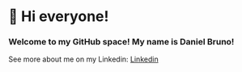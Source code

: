 # 👋 Hi everyone!
### Welcome to my GitHub space! My name is Daniel Bruno!

See more about me on my Linkedin:
[Linkedin](https://www.linkedin.com/in/daniel-bruno-freitas-da-silva-3a0304335/)
